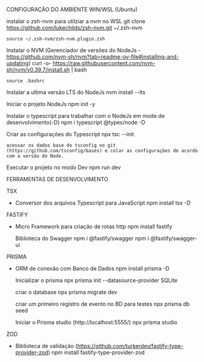 

CONFIGURAÇÃO DO AMBIENTE WIN/WSL (Ubuntu)

instalar o zsh-nvm para utilziar a nvm no WSL
    git clone https://github.com/lukechilds/zsh-nvm.git ~/.zsh-nvm

    source ~/.zsh-nvm/zsh-nvm.plugin.zsh

Instalar o NVM (Gerenciador de versões do NodeJs - https://github.com/nvm-sh/nvm?tab=readme-ov-file#installing-and-updating)
    curl -o- https://raw.githubusercontent.com/nvm-sh/nvm/v0.39.7/install.sh | bash

    source .bashrc

Instalar a ultima versão LTS do NodeJs
    nvm install --lts

Iniciar o projeto NodeJs
    npm init -y

Instalar o typescript para trabalhar com o NodeJs em mode de desenvolvimento(-D)
    npm i typescript @types/node -D

Criar as configurações do Typescript
    npx tsc --init

    acessar os dados base do tsconfig no git (https://github.com/tsconfig/bases) e colar as configurações de acordo com a versão do Node.

Executar o projeto no modo Dev
    npm run dev


FERRAMENTAS DE DESENVOLVIMENTO

TSX 
- Conversor dos arquivos Typescript para JavaScript
    npm install tsx -D

FASTIFY 
- Micro Framework para criação de rotas http
    npm install fastify

    Biblioteca do Swagger
    npm i @fastify/swagger
    npm i @fastify/swagger-ui

PRISMA 
- ORM de conexão com Banco de Dados
    npm install prisma -D

    Inicializar o prisma
        npx prisma init --datasource-provider SQLite

    criar o database
        npx prisma migrate dev

    criar um primeiro registro de evento no BD para testes
        npx prisma db seed

    Iniciar o Prisma studio (http://localhost:5555/)
        npx prisma studio

ZOD 
- Biblioteca de validação (https://github.com/turkerdev/fastify-type-provider-zod)
    npm install fastify-type-provider-zod
